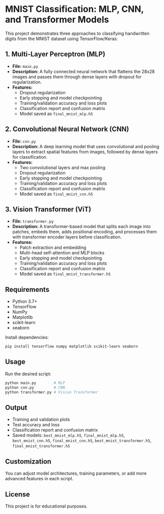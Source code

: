 # MNIST Classification: MLP, CNN, and Transformer Models

This project demonstrates three approaches to classifying handwritten digits from the MNIST dataset using TensorFlow/Keras:

## 1. Multi-Layer Perceptron (MLP)
- **File:** `main.py`
- **Description:** A fully connected neural network that flattens the 28x28 images and passes them through dense layers with dropout for regularization.
- **Features:**
  - Dropout regularization
  - Early stopping and model checkpointing
  - Training/validation accuracy and loss plots
  - Classification report and confusion matrix
  - Model saved as `final_mnist_mlp.h5`

## 2. Convolutional Neural Network (CNN)
- **File:** `cnn.py`
- **Description:** A deep learning model that uses convolutional and pooling layers to extract spatial features from images, followed by dense layers for classification.
- **Features:**
  - Two convolutional layers and max pooling
  - Dropout regularization
  - Early stopping and model checkpointing
  - Training/validation accuracy and loss plots
  - Classification report and confusion matrix
  - Model saved as `final_mnist_cnn.h5`

## 3. Vision Transformer (ViT)
- **File:** `transformer.py`
- **Description:** A transformer-based model that splits each image into patches, embeds them, adds positional encoding, and processes them with transformer encoder layers before classification.
- **Features:**
  - Patch extraction and embedding
  - Multi-head self-attention and MLP blocks
  - Early stopping and model checkpointing
  - Training/validation accuracy and loss plots
  - Classification report and confusion matrix
  - Model saved as `final_mnist_transformer.h5`

## Requirements
- Python 3.7+
- TensorFlow
- NumPy
- Matplotlib
- scikit-learn
- seaborn

Install dependencies:
```bash
pip install tensorflow numpy matplotlib scikit-learn seaborn
```

## Usage
Run the desired script:
```bash
python main.py        # MLP
python cnn.py         # CNN
python transformer.py # Vision Transformer
```

## Output
- Training and validation plots
- Test accuracy and loss
- Classification report and confusion matrix
- Saved models: `best_mnist_mlp.h5`, `final_mnist_mlp.h5`, `best_mnist_cnn.h5`, `final_mnist_cnn.h5`, `best_mnist_transformer.h5`, `final_mnist_transformer.h5`

## Customization
You can adjust model architectures, training parameters, or add more advanced features in each script.

## License
This project is for educational purposes.
